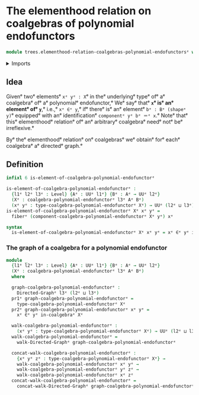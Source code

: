 # The elementhood relation on coalgebras of polynomial endofunctors

```agda
module trees.elementhood-relation-coalgebras-polynomial-endofunctorsᵉ where
```

<details><summary>Imports</summary>

```agda
open import foundation.dependent-pair-typesᵉ
open import foundation.fibers-of-mapsᵉ
open import foundation.universe-levelsᵉ

open import graph-theory.directed-graphsᵉ
open import graph-theory.walks-directed-graphsᵉ

open import trees.coalgebras-polynomial-endofunctorsᵉ
```

</details>

## Idea

Givenᵉ twoᵉ elementsᵉ `xᵉ yᵉ : X`ᵉ in theᵉ underlyingᵉ typeᵉ ofᵉ aᵉ coalgebraᵉ ofᵉ aᵉ
polynomialᵉ endofunctor,ᵉ Weᵉ sayᵉ thatᵉ **`x`ᵉ isᵉ anᵉ elementᵉ ofᵉ `y`**,ᵉ i.e.,ᵉ `xᵉ ∈ᵉ y`,ᵉ
ifᵉ thereᵉ isᵉ anᵉ elementᵉ `bᵉ : Bᵉ (shapeᵉ y)`ᵉ equippedᵉ with anᵉ identificationᵉ
`componentᵉ yᵉ bᵉ ＝ᵉ x`.ᵉ Noteᵉ thatᵉ thisᵉ elementhoodᵉ relationᵉ ofᵉ anᵉ arbitraryᵉ
coalgebraᵉ needᵉ notᵉ beᵉ irreflexive.ᵉ

Byᵉ theᵉ elementhoodᵉ relationᵉ onᵉ coalgebrasᵉ weᵉ obtainᵉ forᵉ eachᵉ coalgebraᵉ aᵉ
directedᵉ graph.ᵉ

## Definition

```agda
infixl 6 is-element-of-coalgebra-polynomial-endofunctorᵉ

is-element-of-coalgebra-polynomial-endofunctorᵉ :
  {l1ᵉ l2ᵉ l3ᵉ : Level} {Aᵉ : UUᵉ l1ᵉ} {Bᵉ : Aᵉ → UUᵉ l2ᵉ}
  (Xᵉ : coalgebra-polynomial-endofunctorᵉ l3ᵉ Aᵉ Bᵉ)
  (xᵉ yᵉ : type-coalgebra-polynomial-endofunctorᵉ Xᵉ) → UUᵉ (l2ᵉ ⊔ l3ᵉ)
is-element-of-coalgebra-polynomial-endofunctorᵉ Xᵉ xᵉ yᵉ =
  fiberᵉ (component-coalgebra-polynomial-endofunctorᵉ Xᵉ yᵉ) xᵉ

syntax
  is-element-of-coalgebra-polynomial-endofunctorᵉ Xᵉ xᵉ yᵉ = xᵉ ∈ᵉ yᵉ in-coalgebraᵉ Xᵉ
```

### The graph of a coalgebra for a polynomial endofunctor

```agda
module _
  {l1ᵉ l2ᵉ l3ᵉ : Level} {Aᵉ : UUᵉ l1ᵉ} {Bᵉ : Aᵉ → UUᵉ l2ᵉ}
  (Xᵉ : coalgebra-polynomial-endofunctorᵉ l3ᵉ Aᵉ Bᵉ)
  where

  graph-coalgebra-polynomial-endofunctorᵉ :
    Directed-Graphᵉ l3ᵉ (l2ᵉ ⊔ l3ᵉ)
  pr1ᵉ graph-coalgebra-polynomial-endofunctorᵉ =
    type-coalgebra-polynomial-endofunctorᵉ Xᵉ
  pr2ᵉ graph-coalgebra-polynomial-endofunctorᵉ xᵉ yᵉ =
    xᵉ ∈ᵉ yᵉ in-coalgebraᵉ Xᵉ

  walk-coalgebra-polynomial-endofunctorᵉ :
    (xᵉ yᵉ : type-coalgebra-polynomial-endofunctorᵉ Xᵉ) → UUᵉ (l2ᵉ ⊔ l3ᵉ)
  walk-coalgebra-polynomial-endofunctorᵉ =
    walk-Directed-Graphᵉ graph-coalgebra-polynomial-endofunctorᵉ

  concat-walk-coalgebra-polynomial-endofunctorᵉ :
    {xᵉ yᵉ zᵉ : type-coalgebra-polynomial-endofunctorᵉ Xᵉ} →
    walk-coalgebra-polynomial-endofunctorᵉ xᵉ yᵉ →
    walk-coalgebra-polynomial-endofunctorᵉ yᵉ zᵉ →
    walk-coalgebra-polynomial-endofunctorᵉ xᵉ zᵉ
  concat-walk-coalgebra-polynomial-endofunctorᵉ =
    concat-walk-Directed-Graphᵉ graph-coalgebra-polynomial-endofunctorᵉ
```